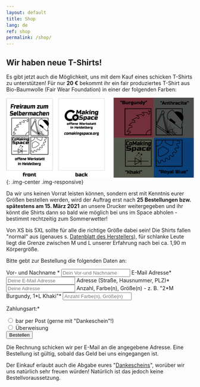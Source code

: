 ```yaml
---
layout: default
title: Shop
lang: de
ref: shop
permalink: /shop/
---
```


## Wir haben neue T-Shirts!

Es gibt jetzt auch die Möglichkeit, uns mit dem Kauf eines schicken T-Shirts zu unterstützen! Für nur **20&nbsp;€** bekommt ihr ein fair produziertes T-Shirt aus Bio-Baumwolle (Fair Wear Foundation) in einer der folgenden Farben:

![T-Shirt](/assets/images/tshirts.png){: .img-center .img-responsive}

Da wir uns keinen Vorrat leisten können, sondern erst mit Kenntnis eurer Größen bestellen werden, wird der Auftrag erst nach **25 Bestellungen bzw. spätestens am 15. März 2021** an unsere Drucker weitergegeben und ihr könnt die Shirts dann so bald wie möglich bei uns im Space abholen - bestimmt rechtzeitig zum Sommerwetter!


Von XS bis 5XL sollte für alle die richtige Größe dabei sein! Die Shirts fallen "normal" aus (genaues s. [Datenblatt des Herstellers](https://www.stanleystella.com/de-de/product/attachment?productId=STTU758&attachmentName=Product+Sheet.pdf)), für schlanke Leute liegt die Grenze zwischen M und L unserer Erfahrung nach bei ca. 1,90 m Körpergröße.

Bitte gebt zur Bestellung die folgenden Daten an:
<form id="shop-form" class="shop-form" action="//contact.comakingspace.de/?success=%2Ferfolgreich-abgeschickt&failure=%2Fabschicken-fehlgeschlagen%2F" method="post" enctype="application/x-www-form-urlencoded">
    <input type="text" id="subject" name="subject" value="T-Shirt Bestellung von {name}" hidden/>
    <label for="name">Vor- und Nachname *</label>
    <input type="text" id="name" name="name" placeholder="Dein Vor-und Nachname" required>
    <label for="email">E-Mail Adresse*</label>
    <input type="email"  id="email" name="email" placeholder="Deine E-Mail Adresse" required>
    <label for="address">Adresse (Straße, Hausnummer, PLZ)*</label>
    <input type="text"  id="address" name="address" placeholder="Deine Adresse" required>
    <label for="count">Anzahl, Farbe(n), Größe(n) - z. B. "2*M Burgundy, 1*L Khaki"*</label>
    <input type="text"  id="count" name="count" placeholder="Anzahl Farbe(n), Größe(n)" required>
    <p>Zahlungsart:*</p>
    <input type="radio" id="cash" name="payment" value="Bar Zahlung" required>
    <label for="cash">bar per Post (gerne mit "Dankeschein"!)</label>
    <br>
    <input type="radio" id="wire_transfer" name="payment" value="Per Überweisung" required>
    <label for="wire_transfer">Überweisung</label><br>
    <input type="submit" value="Bestellen" />
</form>

Die Rechnung schicken wir per E-Mail an die angegebene Adresse. Eine Bestellung ist gültig, sobald das Geld bei uns eingegangen ist.

Der Einkauf erlaubt auch die Abgabe eures "[Dankescheins](https://www.vielmehr.heidelberg.de/dankstelle/comakingspace/)", worüber wir uns natürlich sehr freuen würden! Natürlich ist das jedoch keine Bestellvoraussetzung.

